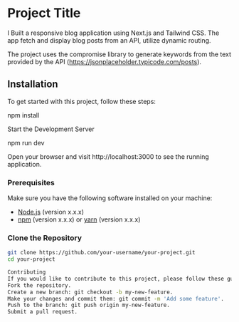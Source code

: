 # Project Title

I Built a responsive blog application using Next.js and Tailwind CSS. The app fetch and display blog posts from an API, utilize dynamic routing.

The project uses the compromise library to generate keywords from the text provided by the API (https://jsonplaceholder.typicode.com/posts).

## Installation

To get started with this project, follow these steps:

npm install

Start the Development Server

npm run dev

Open your browser and visit http://localhost:3000 to see the running application.

### Prerequisites

Make sure you have the following software installed on your machine:

- [Node.js](https://nodejs.org/) (version x.x.x)
- [npm](https://www.npmjs.com/) (version x.x.x) or [yarn](https://yarnpkg.com/) (version x.x.x)

### Clone the Repository

```bash
git clone https://github.com/your-username/your-project.git
cd your-project

Contributing
If you would like to contribute to this project, please follow these guidelines:
Fork the repository.
Create a new branch: git checkout -b my-new-feature.
Make your changes and commit them: git commit -m 'Add some feature'.
Push to the branch: git push origin my-new-feature.
Submit a pull request.
